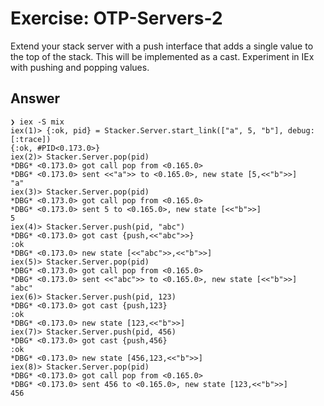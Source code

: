 # Exercise: OTP-Servers-2

Extend your stack server with a push interface that adds a single value to the
top of the stack. This will be implemented as a cast.
Experiment in IEx with pushing and popping values.

## Answer
```
❯ iex -S mix
iex(1)> {:ok, pid} = Stacker.Server.start_link(["a", 5, "b"], debug: [:trace])
{:ok, #PID<0.173.0>}
iex(2)> Stacker.Server.pop(pid)
*DBG* <0.173.0> got call pop from <0.165.0>
*DBG* <0.173.0> sent <<"a">> to <0.165.0>, new state [5,<<"b">>]
"a"
iex(3)> Stacker.Server.pop(pid)        
*DBG* <0.173.0> got call pop from <0.165.0>
*DBG* <0.173.0> sent 5 to <0.165.0>, new state [<<"b">>]
5
iex(4)> Stacker.Server.push(pid, "abc")
*DBG* <0.173.0> got cast {push,<<"abc">>}
:ok
*DBG* <0.173.0> new state [<<"abc">>,<<"b">>]
iex(5)> Stacker.Server.pop(pid)        
*DBG* <0.173.0> got call pop from <0.165.0>
*DBG* <0.173.0> sent <<"abc">> to <0.165.0>, new state [<<"b">>]
"abc"
iex(6)> Stacker.Server.push(pid, 123)  
*DBG* <0.173.0> got cast {push,123}
:ok
*DBG* <0.173.0> new state [123,<<"b">>]
iex(7)> Stacker.Server.push(pid, 456)
*DBG* <0.173.0> got cast {push,456}
:ok
*DBG* <0.173.0> new state [456,123,<<"b">>]
iex(8)> Stacker.Server.pop(pid)      
*DBG* <0.173.0> got call pop from <0.165.0>
*DBG* <0.173.0> sent 456 to <0.165.0>, new state [123,<<"b">>]
456
```
